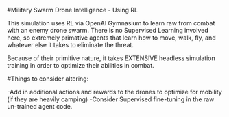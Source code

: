 #Military Swarm Drone Intelligence - Using RL

This simulation uses RL via OpenAI Gymnasium to learn raw from combat with an enemy drone swarm.  There is no Supervised Learning involved here, so extremely primative agents that learn how to move, walk, fly, and whatever else it takes to eliminate the threat.

Because of their primitive nature, it takes EXTENSIVE headless simulation training in order to optimize their abilities in combat.  

#Things to consider altering:

-Add in additional actions and rewards to the drones to optimize for mobility (if they are heavily camping)
-Consider Supervised fine-tuning in the raw un-trained agent code.
